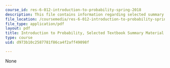 ```yaml
---
course_id: res-6-012-introduction-to-probability-spring-2018
description: This file contains information regarding selected summary material.
file_location: /coursemedia/res-6-012-introduction-to-probability-spring-2018/d973b10c2587781f86ca4f2aff49098f_MITRES_6_012S18_Textbook.pdf
file_type: application/pdf
layout: pdf
title: Introduction to Probability, Selected Textbook Summary Material
type: course
uid: d973b10c2587781f86ca4f2aff49098f

---
```

None